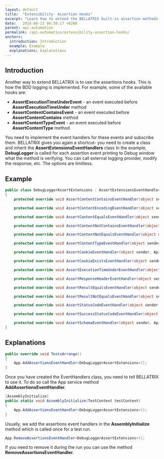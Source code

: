 ```yaml
---
layout: default
title:  "Extensibility- Assertion Hooks"
excerpt: "Learn how to extend the BELLATRIX built-in assertion methods using hooks."
date:   2018-06-23 06:50:17 +0200
parent: api-automation
permalink: /api-automation/extensibility-assertion-hooks/
anchors:
  introduction: Introduction
  example: Example
  explanations: Explanations
---
```

Introduction
------------
Another way to extend BELLATRIX is to use the assertions hooks. This is how the BDD logging is implemented. For example, some of the available hooks are:
- **AssertExecutionTimeUnderEvent** - an event executed before **AssertExecutionTimeUnder** method
- **AssertContentContainsEvent** - an event executed before **AssertContentContains** method
- **AssertContentTypeEvent** - an event executed before **AssertContentType** method

You need to implement the event handlers for these events and subscribe them. BELLATRIX gives you again a shortcut- you need to create a class and inherit the **AssertExtensionsEventHandlers** class
In the example, **DebugLogger** is called for each assertion event printing to Debug window what the method is verifying. You can call external logging provider, modify the response, etc. The options are limitless.

Example
-------
```csharp
public class DebugLoggerAssertExtensions : AssertExtensionsEventHandlers
{
    protected override void AssertContentContainsEventHandler(object sender, ApiAssertEventArgs arg) => DebugLogger.LogInformation($"Assert response content contains {arg.ActionValue}.");

    protected override void AssertContentEncodingEventHandler(object sender, ApiAssertEventArgs arg) => DebugLogger.LogInformation($"Assert response Cache-Info header is equal to {arg.ActionValue}.");

    protected override void AssertContentEqualsEventHandler(object sender, ApiAssertEventArgs arg) => DebugLogger.LogInformation($"Assert response content is equal to {arg.ActionValue}.");

    protected override void AssertContentNotContainsEventHandler(object sender, ApiAssertEventArgs arg) => DebugLogger.LogInformation($"Assert response content does not contain {arg.ActionValue}.");

    protected override void AssertContentNotEqualsEventHandler(object sender, ApiAssertEventArgs arg) => DebugLogger.LogInformation($"Assert response content is not equal to {arg.ActionValue}.");

    protected override void AssertContentTypeEventHandler(object sender, ApiAssertEventArgs arg) => DebugLogger.LogInformation($"Assert response Content-Type is equal to {arg.ActionValue}.");

    protected override void AssertCookieEventHandler(object sender, ApiAssertEventArgs arg) => DebugLogger.LogInformation($"Assert response cookie is equal to {arg.ActionValue}.");

    protected override void AssertCookieExistsEventHandler(object sender, ApiAssertEventArgs arg) => DebugLogger.LogInformation($"Assert response cookie {arg.ActionValue} exists.");

    protected override void AssertExecutionTimeUnderEventHandler(object sender, ApiAssertEventArgs arg) => DebugLogger.LogInformation($"Assert response execution time is under {arg.ActionValue}.");

    protected override void AssertResponseHeaderEventHandler(object sender, ApiAssertEventArgs arg) => DebugLogger.LogInformation($"Assert response header is equal to {arg.ActionValue}.");

    protected override void AssertResultEqualsEventHandler(object sender, ApiAssertEventArgs arg) => DebugLogger.LogInformation($"Assert response content is equal to {arg.ActionValue}.");

    protected override void AssertResultNotEqualsEventHandler(object sender, ApiAssertEventArgs arg) => DebugLogger.LogInformation($"Assert response content is not equal to {arg.ActionValue}.");

    protected override void AssertStatusCodeEventHandler(object sender, ApiAssertEventArgs arg) => DebugLogger.LogInformation($"Assert response status code is equal to {arg.ActionValue}.");

    protected override void AssertSuccessStatusCodeEventHandler(object sender, ApiAssertEventArgs arg) => DebugLogger.LogInformation($"Assert response status code is successfull.");

    protected override void AssertSchemaEventHandler(object sender, ApiAssertEventArgs arg) => DebugLogger.LogInformation($"Assert response is compatible to specified schema.");
}
```

Explanations
------------
```csharp
public override void TestsArrange()
{
    App.AddAssertionsEventHandler<DebugLoggerAssertExtensions>();
}
```
Once you have created the EventHandlers class, you need to tell BELLATRIX to use it. To do so call the App service method **AddAssertionsEventHandler**.
```csharp
[AssemblyInitialize]
public static void AssemblyInitialize(TestContext testContext)
{
    App.AddAssertionsEventHandler<DebugLoggerAssertExtensions>();
}
```
Usually, we add the assertions event handlers in the **AssemblyInitialize** method which is called once for a test run.
```csharp
App.RemoveAssertionsEventHandler<DebugLoggerAssertExtensions>();
```
If you need to remove it during the run you can use the method **RemoveAssertionsEventHandler**.